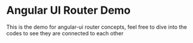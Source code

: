 # Angular UI Router Demo

This is the demo for angular-ui router concepts, feel free to dive into the codes to see they are connected to each other